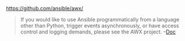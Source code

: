https://github.com/ansible/awx/
>If you would like to use Ansible programmatically from a language other than Python, trigger events asynchronously, or have access control and logging demands, please see the AWX project. –[Doc](https://docs.ansible.com/ansible/latest/dev_guide/developing_api.html)
